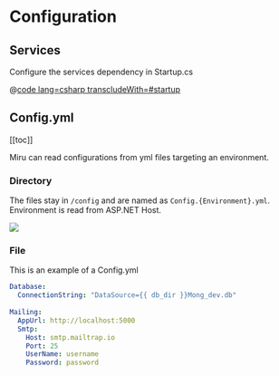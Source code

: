 <!--
Configuration

Config.yml
  TODO: same as appconfig.json
-->

# Configuration

## Services

Configure the services dependency in Startup.cs

@[code lang=csharp transcludeWith=#startup](@/samples/Mong/src/Mong/Startup.cs)

## Config.yml

[[toc]]

Miru can read configurations from yml files targeting an environment.

### Directory

The files stay in `/config` and are named as `Config.{Environment}.yml`. Environment is read from ASP.NET Host.

![](/Config.yml-Folder.png)

### File

This is an example of a Config.yml

```yml
Database:
  ConnectionString: "DataSource={{ db_dir }}Mong_dev.db"
  
Mailing:
  AppUrl: http://localhost:5000
  Smtp:
    Host: smtp.mailtrap.io
    Port: 25
    UserName: username
    Password: password
```


